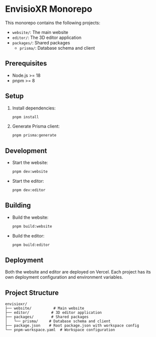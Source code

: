 # EnvisioXR Monorepo

This monorepo contains the following projects:

- `website/`: The main website
- `editor/`: The 3D editor application
- `packages/`: Shared packages
  - `prisma/`: Database schema and client

## Prerequisites

- Node.js >= 18
- pnpm >= 8

## Setup

1. Install dependencies:
   ```bash
   pnpm install
   ```

2. Generate Prisma client:
   ```bash
   pnpm prisma:generate
   ```

## Development

- Start the website:
  ```bash
  pnpm dev:website
  ```

- Start the editor:
  ```bash
  pnpm dev:editor
  ```

## Building

- Build the website:
  ```bash
  pnpm build:website
  ```

- Build the editor:
  ```bash
  pnpm build:editor
  ```

## Deployment

Both the website and editor are deployed on Vercel. Each project has its own deployment configuration and environment variables.

## Project Structure

```
envisioxr/
├── website/          # Main website
├── editor/          # 3D editor application
├── packages/        # Shared packages
│   └── prisma/     # Database schema and client
├── package.json    # Root package.json with workspace config
└── pnpm-workspace.yaml  # Workspace configuration
```